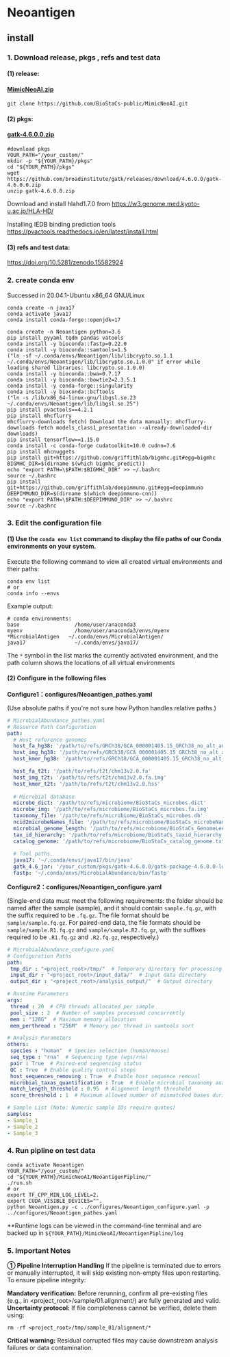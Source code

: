 # Neoantigen
## install 

### **1. Download release**, pkgs , refs and test data

#### (1) release:

####  [MimicNeoAI.zip]()

```shell
git clone https://github.com/BioStaCs-public/MimicNeoAI.git
```

#### (2) pkgs:

####   [gatk-4.6.0.0.zip](https://github.com/broadinstitute/gatk/releases/download/4.6.0.0/gatk-4.6.0.0.zip)

```shell
#download pkgs
YOUR_PATH="/your_custom/"
mkdir -p "${YOUR_PATH}/pkgs"
cd "${YOUR_PATH}/pkgs"
wget https://github.com/broadinstitute/gatk/releases/download/4.6.0.0/gatk-4.6.0.0.zip
unzip gatk-4.6.0.0.zip
```
Download and install hlahd1.7.0 from https://w3.genome.med.kyoto-u.ac.jp/HLA-HD/

Installing IEDB binding prediction tools
https://pvactools.readthedocs.io/en/latest/install.html

#### (3) refs and test data: 

https://doi.org/10.5281/zenodo.15582924

### 2. create conda env

Successed in 20.04.1-Ubuntu x86_64 GNU/Linux
```shell
conda create -n java17
conda activate java17
conda install conda-forge::openjdk=17

conda create -n Neoantigen python=3.6
pip install pyyaml tqdm pandas vatools
conda install -y bioconda::fastp=0.22.0
conda install -y bioconda::samtools=1.5
("ln -sf ~/.conda/envs/Neoantigen/lib/libcrypto.so.1.1 ~/.conda/envs/Neoantigen/lib/libcrypto.so.1.0.0" if error while loading shared libraries: libcrypto.so.1.0.0)
conda install -y bioconda::bwa=0.7.17
conda install -y bioconda::bowtie2=2.3.5.1
conda install -y conda-forge::singularity
conda install -y bioconda::bcftools
("ln -s /lib/x86_64-linux-gnu/libgsl.so.23 ~/.conda/envs/Neoantigen/lib/libgsl.so.25")
pip install pvactools==4.2.1
pip install mhcflurry
mhcflurry-downloads fetch( Download the data manually: mhcflurry-downloads fetch models_class1_presentation --already-downloaded-dir downloads)
pip install tensorflow==1.15.0
conda install -c conda-forge cudatoolkit=10.0 cudnn=7.6
pip install mhcnuggets
pip install git+https://github.com/griffithlab/bigmhc.git#egg=bigmhc
BIGMHC_DIR=$(dirname $(which bigmhc_predict))
echo "export PATH=\$PATH:$BIGMHC_DIR" >> ~/.bashrc
source ~/.bashrc
pip install git+https://github.com/griffithlab/deepimmuno.git#egg=deepimmuno
DEEPIMMUNO_DIR=$(dirname $(which deepimmuno-cnn))
echo "export PATH=\$PATH:$DEEPIMMUNO_DIR" >> ~/.bashrc
source ~/.bashrc
```

### 3. ‌**Edit the configuration file**

#### (1)  ‌‌**Use the `conda env list` command**‌ to display the file paths of our Conda environments on your system.

Execute the following command to view all created virtual environments and their paths:

```shell
conda env list
# or
conda info --envs
```

Example output:

```shell
# conda environments:
base                  /home/user/anaconda3
myenv                 /home/user/anaconda3/envs/myenv
*MicrobialAntigen   ~/.conda/envs/MicrobialAntigen/
java17                ~/.conda/envs/java17/
```

The `*` symbol in the list marks the currently activated environment, and the path column shows the locations of all virtual environments‌

#### (2) **Configure in the following files**

**Configure1：configures/Neoantigen_pathes.yaml**

(Use absolute paths if you're not sure how Python handles relative paths.)

```yaml
# MicrobialAbundance_pathes.yaml
# Resource Path Configuration
path:
  # Host reference genomes
  host_fa_hg38: '/path/to/refs/GRCh38/GCA_000001405.15_GRCh38_no_alt_analysis_set.fa'
  host_img_hg38: '/path/to/refs/GRCh38/GCA_000001405.15_GRCh38_no_alt_analysis_set.fa.img'
  host_kmer_hg38: '/path/to/refs/GRCh38/GCA_000001405.15_GRCh38_no_alt_analysis_set.hss'

  host_fa_t2t: '/path/to/refs/t2t/chm13v2.0.fa'
  host_img_t2t: '/path/to/refs/t2t/chm13v2.0.fa.img'
  host_kmer_t2t: '/path/to/refs/t2t/chm13v2.0.hss'
  
  # Microbial database
  microbe_dict: '/path/to/refs/microbiome/BioStaCs_microbes.dict'
  microbe_img: '/path/to/refs/microbiome/BioStaCs_microbes.fa.img'
  taxonomy_file: '/path/to/refs/microbiome/BioStaCs_microbes.db'
  ncid2microbeNames_file: '/path/to/refs/microbiome/BioStaCs_microbeNames_sep=tab.csv'
  microbial_genome_length: '/path/to/refs/microbiome/BioStaCs_GenomeLength.csv'
  tax_id_hierarchy: '/path/to/refs/microbiome/BioStaCs_taxid_hierarchy.txt'
  catalog_genome: '/path/to/refs/microbiome/BioStaCs_catalog_genome.txt'
  
  # Tool paths, 
  java17: '~/.conda/envs/java17/bin/java'
  gatk_4.6_jar: '/your_custom/pkgs/gatk-4.6.0.0/gatk-package-4.6.0.0-local.jar'
  fastp: '~/.conda/envs/MicrobialAbundance/bin/fastp'
```

**Configure2：configures/Neoantigen_configure.yaml**

(Single-end data must meet the following requirements: the folder should be named after the sample (sample), and it should contain `sample.fq.gz`, with the suffix required to be `.fq.gz`. The file format should be `sample/sample.fq.gz`. For paired-end data, the file formats should be `sample/sample.R1.fq.gz` and `sample/sample.R2.fq.gz`, with the suffixes required to be `.R1.fq.gz` and `.R2.fq.gz`, respectively.)

```yaml
# MicrobialAbundance_configure.yaml
# Configuration Paths
path:
 tmp_dir : "<project_root>/tmp/"  # Temporary directory for processing files
 input_dir : "<project_root>/input_data/"  # Input data directory
 output_dir : "<project_root>/analysis_output/"  # Output directory

# Runtime Parameters
args:
 thread : 20  # CPU threads allocated per sample
 pool_size : 2  # Number of samples processed concurrently
 mem : "128G"  # Maximum memory allocation
 mem_perthread : "256M"  # Memory per thread in samtools sort

# Analysis Parameters
others:
 species : "human"  # Species selection (human/mouse)
 seq_type : "rna"  # Sequencing type (wgs/rna)
 pair : True  # Paired-end sequencing status
 QC : True  # Enable quality control steps
 host_sequences_removing : True  # Enable host sequence removal
 microbial_taxas_quantification : True  # Enable microbial taxonomy analysis
 match_length_threshold : 0.95  # Alignment length threshold
 score_threshold : 1  # Maximum allowed number of mismatched bases during alignment to the reference genome

# Sample List (Note: Numeric sample IDs require quotes)
samples:
- Sample_1
- Sample_2
- Sample_3
```

### **4. Run pipline on test data**

```shell
conda activate Neoantigen
YOUR_PATH="/your_custom/"
cd "${YOUR_PATH}/MimicNeoAI/NeoantigenPipline/"
./run.sh
# or
export TF_CPP_MIN_LOG_LEVEL=2. 
export CUDA_VISIBLE_DEVICES="".
python Neoantigen.py -c ../configures/Neoantigen_configure.yaml -p ../configures/Neoantigen_pathes.yaml
```

**Runtime logs can be viewed in the command-line terminal and are backed up in `${YOUR_PATH}/MimicNeoAI/NeoantigenPipline/log`


### **5. Important Notes**‌
**① Pipeline Interruption Handling**‌
If the pipeline is terminated due to errors or manually interrupted, it will ‌skip existing non-empty files‌ upon restarting. To ensure pipeline integrity:

‌**Mandatory verification‌:**
Before rerunning, confirm all pre-existing files (e.g., in <project_root>/sample/01.alignment/) are fully generated and valid.
**‌Uncertainty protocol‌:**
If file completeness cannot be verified, delete them using:
```shell
rm -rf <project_root>/tmp/sample_01/alignment/*
```
‌**Critical warning‌:**
Residual corrupted files may cause downstream analysis failures or data contamination.
